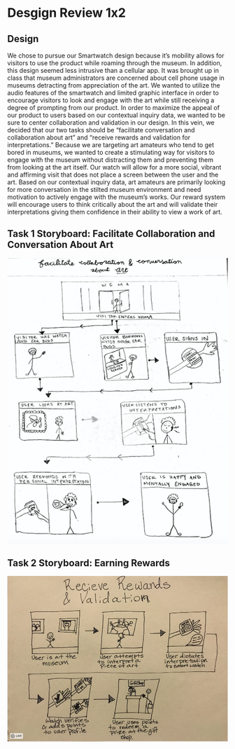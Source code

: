 # Desgign Review 1x2

## Design
We chose to pursue our Smartwatch design because it’s mobility allows for visitors to use the product while roaming through the museum. In addition, this design seemed less intrusive than a cellular app. It was brought up in class that museum administrators are concerned about cell phone usage in museums detracting from appreciation of the art. We wanted to utilize the audio features of the smartwatch and limited graphic interface in order to encourage visitors to look and engage with the art while still receiving a degree of prompting from our product. In order to maximize the appeal of our product to users based on our contextual inquiry data, we wanted to be sure to center collaboration and validation in our design. In this vein, we decided that our two tasks should be “facilitate conversation and collaboration about art” and “receive rewards and validation for interpretations.” Because we are targeting art amateurs who tend to get bored in museums, we wanted to create a stimulating way for visitors to engage with the museum without distracting them and preventing them from looking at the art itself. Our watch will allow for a more social, vibrant and affirming visit that does not place a screen between the user and the art. Based on our contextual inquiry data, art amateurs are primarily looking for more conversation in the stilted museum environment and need motivation to actively engage with the museum’s works. Our reward system will encourage users to think critically about the art and will validate their interpretations giving them confidence in their ability to view a work of art. 

## Task 1 Storyboard: Facilitate Collaboration and Conversation About Art

![Collaborate Storyboard](/img/Task1Story.png)

## Task 2 Storyboard: Earning Rewards

![Reward Storyboard](/img/storyboard2.png)

